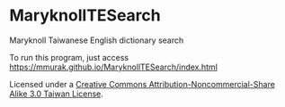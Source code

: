 # MaryknollTESearch
Maryknoll Taiwanese English dictionary search

To run this program, just access https://mmurak.github.io/MaryknollTESearch/index.html

Licensed under a <a rel="license" href="http://creativecommons.org/licenses/by-nc-sa/3.0/tw/">Creative Commons Attribution-Noncommercial-Share Alike 3.0 Taiwan License</a>.
